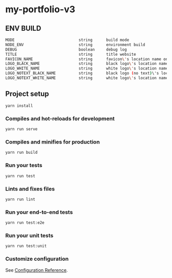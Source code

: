 # my-portfolio-v3

## ENV BUILD

```bash
MODE                            string      build mode
NODE_ENV                        string      environment build
DEBUG                           boolean     debug log
TITLE                           string      title website
FAVICON_NAME                    string      favicon\'s location name on firebase storage
LOGO_BLACK_NAME                 string      black logo\'s location name on firebase storage
LOGO_WHITE_NAME                 string      white logo\'s location name on firebase storage
LOGO_NOTEXT_BLACK_NAME          string      black logo (no text)\'s location name on firebase storage
LOGO_NOTEXT_WHITE_NAME          string      white logo\'s location name on firebase storage
```

## Project setup

```
yarn install
```

### Compiles and hot-reloads for development

```
yarn run serve
```

### Compiles and minifies for production

```
yarn run build
```

### Run your tests

```
yarn run test
```

### Lints and fixes files

```
yarn run lint
```

### Run your end-to-end tests

```
yarn run test:e2e
```

### Run your unit tests

```
yarn run test:unit
```

### Customize configuration

See [Configuration Reference](https://cli.vuejs.org/config/).
